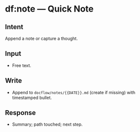 # df:note — Quick Note

## Intent
Append a note or capture a thought.

## Input
- Free text.

## Write
- Append to `docflow/notes/{{DATE}}.md` (create if missing) with timestamped bullet.

## Response
- Summary; path touched; next step.